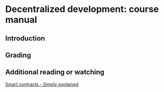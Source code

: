 # Decentralized development: course manual

## Introduction

## Grading

## Additional reading or watching

[Smart contracts - Simply explained](https://www.youtube.com/watch?v=ZE2HxTmxfrI)

<!-- ## glossary -->
